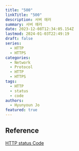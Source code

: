 ```yaml
---
title: "500"
linkTitle: "500"
description: 서버 에러
summary: 서버 에러
date: 2023-12-08T12:34:05.154Z
lastmod: 2024-01-03T22:49:19
draft: false
series:
  - HTTP
  - HTTPS
categories:
  - Network
  - Protocol
  - HTTP
  - HTTPS
tags:
  - HTTP
  - status
  - code
authors:
  - Hyunyoun Jo
featured: true
---
```


## Reference

[HTTP status Code](https://developer.mozilla.org/ko/docs/Web/HTTP/Status)
